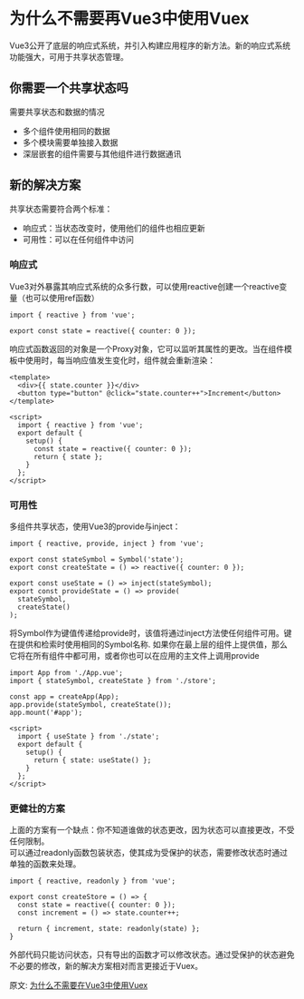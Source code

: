 # 为什么不需要再Vue3中使用Vuex
Vue3公开了底层的响应式系统，并引入构建应用程序的新方法。新的响应式系统功能强大，可用于共享状态管理。
## 你需要一个共享状态吗
需要共享状态和数据的情况
- 多个组件使用相同的数据
- 多个模块需要单独接入数据
- 深层嵌套的组件需要与其他组件进行数据通讯

## 新的解决方案
共享状态需要符合两个标准：
- 响应式：当状态改变时，使用他们的组件也相应更新
- 可用性：可以在任何组件中访问
### 响应式
Vue3对外暴露其响应式系统的众多行数，可以使用reactive创建一个reactive变量（也可以使用ref函数）
``` 
import { reactive } from 'vue';

export const state = reactive({ counter: 0 });
```
响应式函数返回的对象是一个Proxy对象，它可以监听其属性的更改。当在组件模板中使用时，每当响应值发生变化时，组件就会重新渲染：
``` 
<template>
  <div>{{ state.counter }}</div>
  <button type="button" @click="state.counter++">Increment</button>
</template>

<script>
  import { reactive } from 'vue';
  export default {
    setup() {
      const state = reactive({ counter: 0 });
      return { state };
    }
  };
</script>
```
### 可用性
多组件共享状态，使用Vue3的provide与inject：
``` 
import { reactive, provide, inject } from 'vue';

export const stateSymbol = Symbol('state');
export const createState = () => reactive({ counter: 0 });

export const useState = () => inject(stateSymbol);
export const provideState = () => provide(
  stateSymbol, 
  createState()
);
```
将Symbol作为键值传递给provide时，该值将通过inject方法使任何组件可用。键在提供和检索时使用相同的Symbol名称. 
如果你在最上层的组件上提供值，那么它将在所有组件中都可用，或者你也可以在应用的主文件上调用provide
``` 
import App from './App.vue';
import { stateSymbol, createState } from './store';

const app = createApp(App);
app.provide(stateSymbol, createState());
app.mount('#app');

<script>
  import { useState } from './state';
  export default {
    setup() {
      return { state: useState() };
    }
  };
</script>
```
### 更健壮的方案
上面的方案有一个缺点：你不知道谁做的状态更改，因为状态可以直接更改，不受任何限制。  
可以通过readonly函数包装状态，使其成为受保护的状态，需要修改状态时通过单独的函数来处理。
``` 
import { reactive, readonly } from 'vue';

export const createStore = () => {
  const state = reactive({ counter: 0 });
  const increment = () => state.counter++;

  return { increment, state: readonly(state) };
}
```
外部代码只能访问状态，只有导出的函数才可以修改状态。通过受保护的状态避免不必要的修改，新的解决方案相对而言更接近于Vuex。

原文: 
[为什么不需要在Vue3中使用Vuex](https://juejin.cn/post/6856718746694713352?content_source_url=https%3A%2F%2Fgithub.com%2Fvue3%2Fvue3-News)
